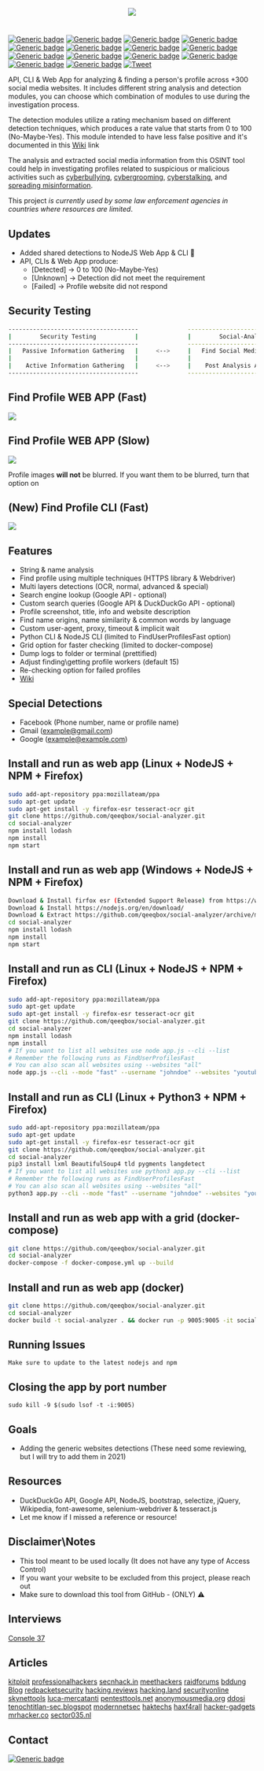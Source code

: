 <p align="center"> <img src="https://raw.githubusercontent.com/qeeqbox/social-analyzer/main/readme/socialanalyzerlogo_.png"></p>

#
[![Generic badge](https://img.shields.io/badge/dynamic/json.svg?url=https://raw.githubusercontent.com/qeeqbox/social-analyzer/main/info&label=version&query=$.version&colorB=blue&style=flat-square)](https://github.com/qeeqbox/social-analyzer/blob/main/info) [![Generic badge](https://img.shields.io/badge/dynamic/json.svg?url=https://raw.githubusercontent.com/qeeqbox/social-analyzer/main/info&label=verified%20sites&query=$.websites&colorB=blue&style=flat-square)](https://github.com/qeeqbox/social-analyzer/blob/main/info) [![Generic badge](https://img.shields.io/badge/dynamic/json.svg?url=https://raw.githubusercontent.com/qeeqbox/social-analyzer/main/info&label=verified%20detections&query=$.detections&colorB=blue&style=flat-square)](https://github.com/qeeqbox/social-analyzer/blob/main/info) [![Generic badge](https://img.shields.io/badge/dynamic/json.svg?url=https://raw.githubusercontent.com/qeeqbox/social-analyzer/main/info&label=special%20detections&query=$.special&colorB=blue&style=flat-square)](https://github.com/qeeqbox/social-analyzer/blob/main/info) [![Generic badge](https://img.shields.io/badge/dynamic/json.svg?url=https://raw.githubusercontent.com/qeeqbox/social-analyzer/main/info&label=full%20scan%20time&query=$.full_scan&colorB=blue&style=flat-square)](https://github.com/qeeqbox/social-analyzer/blob/main/info) [![Generic badge](https://img.shields.io/badge/dynamic/json.svg?url=https://raw.githubusercontent.com/qeeqbox/social-analyzer/main/info&label=max%20retries&query=$.max_retries&colorB=blue&style=flat-square)](https://github.com/qeeqbox/social-analyzer/blob/main/info) [![Generic badge](https://img.shields.io/badge/dynamic/json.svg?url=https://raw.githubusercontent.com/qeeqbox/social-analyzer/main/info&label=awaiting%20verification&query=$.awaiting_verification&colorB=orange&style=flat-square)](https://github.com/qeeqbox/social-analyzer/blob/main/info) [![Generic badge](https://img.shields.io/badge/dynamic/json.svg?url=https://raw.githubusercontent.com/qeeqbox/social-analyzer/main/info&label=build&query=$.build&colorB=green&style=flat-square)](https://github.com/qeeqbox/social-analyzer/blob/main/info) [![Generic badge](https://img.shields.io/badge/dynamic/json.svg?url=https://raw.githubusercontent.com/qeeqbox/social-analyzer/main/info&label=test&query=$.test&colorB=green&style=flat-square)](https://github.com/qeeqbox/social-analyzer/blob/main/info) [![Generic badge](https://img.shields.io/badge/dynamic/json.svg?url=https://raw.githubusercontent.com/qeeqbox/social-analyzer/main/info&label=grid&query=$.grid_test&colorB=green&style=flat-square)](https://github.com/qeeqbox/social-analyzer/blob/main/info) [![Generic badge](https://img.shields.io/badge/dynamic/json.svg?url=https://raw.githubusercontent.com/qeeqbox/social-analyzer/main/info&label=windows&query=$.windows&colorB=green&style=flat-square)](https://github.com/qeeqbox/social-analyzer/blob/main/info) [![Generic badge](https://img.shields.io/badge/dynamic/json.svg?url=https://raw.githubusercontent.com/qeeqbox/social-analyzer/main/info&label=linux&query=$.linux&colorB=green&style=flat-square)](https://github.com/qeeqbox/social-analyzer/blob/main/info) [![Generic badge](https://img.shields.io/badge/dynamic/json.svg?url=https://raw.githubusercontent.com/qeeqbox/social-analyzer/main/info&label=docker&query=$.docker&colorB=green&style=flat-square)](https://github.com/qeeqbox/social-analyzer/blob/main/info) [![Generic badge](https://img.shields.io/static/v1?label=%F0%9F%91%8D&message=!&color=yellow&style=flat-square)](https://github.com/qeeqbox/social-analyzer/stargazers) [![Tweet](https://img.shields.io/twitter/url/http/shields.io.svg?style=social)](https://twitter.com/intent/tweet?text=API,%20CLI,%20and%20Web%20App%20for%20analyzing%20and%20finding%20a%20person%20profile%20across%20300%20social%20media%20websites&url=https://github.com/qeeqbox/social-analyzer&via=qeeqbox&hashtags=osint,pentest,javascript,nodejs,python)

API, CLI & Web App for analyzing & finding a person's profile across +300 social media websites. It includes different string analysis and detection modules, you can choose which combination of modules to use during the investigation process.

The detection modules utilize a rating mechanism based on different detection techniques, which produces a rate value that starts from 0 to 100 (No-Maybe-Yes). This module intended to have less false positive and it's documented in this [Wiki](https://github.com/qeeqbox/social-analyzer/wiki) link

The analysis and extracted social media information from this OSINT tool could help in investigating profiles related to suspicious or malicious activities such as [cyberbullying](https://en.wikipedia.org/wiki/Wikipedia:Cyberbullying), [cybergrooming](https://de.wikipedia.org/wiki/Cyber-Grooming), [cyberstalking](https://en.wikipedia.org/wiki/Cyberstalking), and [spreading misinformation](https://en.wikipedia.org/wiki/Misinformation).

This project *is currently used by some law enforcement agencies in countries where resources are limited*.

## Updates
* Added shared detections to NodeJS Web App & CLI 👏
* API, CLIs & Web App produce:
    * [Detected] -> 0 to 100 (No-Maybe-Yes)
    * [Unknown]  -> Detection did not meet the requirement
    * [Failed]   -> Profile website did not respond

## Security Testing

```bash
-------------------------------------              ---------------------------------
|        Security Testing           |              |        Social-Analyzer        |
-------------------------------------              ---------------------------------
|   Passive Information Gathering   |     <-->     |   Find Social Media Profiles  |
|                                   |              |                               |
|    Active Information Gathering   |     <-->     |    Post Analysis Activities   |
-------------------------------------              ---------------------------------
```

## Find Profile WEB APP (Fast)
<img src="https://raw.githubusercontent.com/qeeqbox/social-analyzer/main/readme/intro_fast.gif" style="max-width:768px"/>

## Find Profile WEB APP (Slow)
<img src="https://raw.githubusercontent.com/qeeqbox/social-analyzer/main/readme/intro_slow.gif" style="max-width:768px"/>

Profile images **will not** be blurred. If you want them to be blurred, turn that option on

## (New) Find Profile CLI (Fast)
<img src="https://raw.githubusercontent.com/qeeqbox/social-analyzer/main/readme/cli.gif" style="max-width:768px"/>

## Features
- String & name analysis
- Find profile using multiple techniques (HTTPS library & Webdriver)
- Multi layers detections (OCR, normal, advanced & special)
- Search engine lookup (Google API - optional)
- Custom search queries (Google API & DuckDuckGo API - optional)
- Profile screenshot, title, info and website description
- Find name origins, name similarity & common words by language
- Custom user-agent, proxy, timeout & implicit wait
- Python CLI & NodeJS CLI (limited to FindUserProfilesFast option)
- Grid option for faster checking (limited to docker-compose)
- Dump logs to folder or terminal (prettified)
- Adjust finding\getting profile workers (default 15)
- Re-checking option for failed profiles
- [Wiki](https://github.com/qeeqbox/social-analyzer/wiki)

## Special Detections
- Facebook (Phone number, name or profile name)
- Gmail (example@gmail.com)
- Google (example@example.com)

## Install and run as web app (Linux + NodeJS + NPM + Firefox)
```bash
sudo add-apt-repository ppa:mozillateam/ppa
sudo apt-get update
sudo apt-get install -y firefox-esr tesseract-ocr git
git clone https://github.com/qeeqbox/social-analyzer.git
cd social-analyzer
npm install lodash
npm install
npm start
```

## Install and run as web app (Windows + NodeJS + NPM + Firefox)
```bash
Download & Install firfox esr (Extended Support Release) from https://www.mozilla.org/en-US/firefox/enterprise/#download
Download & Install https://nodejs.org/en/download/
Download & Extract https://github.com/qeeqbox/social-analyzer/archive/main.zip
cd social-analyzer
npm install lodash
npm install
npm start
```

## Install and run as CLI (Linux + NodeJS + NPM + Firefox)
```bash
sudo add-apt-repository ppa:mozillateam/ppa
sudo apt-get update
sudo apt-get install -y firefox-esr tesseract-ocr git
git clone https://github.com/qeeqbox/social-analyzer.git
cd social-analyzer
npm install lodash
npm install
# If you want to list all websites use node app.js --cli --list
# Remember the following runs as FindUserProfilesFast
# You can also scan all websites using --websites "all"
node app.js --cli --mode "fast" --username "johndoe" --websites "youtube pinterest tumblr" --output "pretty"
```

## Install and run as CLI (Linux + Python3 + NPM + Firefox)
```bash
sudo add-apt-repository ppa:mozillateam/ppa
sudo apt-get update
sudo apt-get install -y firefox-esr tesseract-ocr git
git clone https://github.com/qeeqbox/social-analyzer.git
cd social-analyzer
pip3 install lxml BeautifulSoup4 tld pygments langdetect
# If you want to list all websites use python3 app.py --cli --list
# Remember the following runs as FindUserProfilesFast
# You can also scan all websites using --websites "all"
python3 app.py --cli --mode "fast" --username "johndoe" --websites "youtube pinterest tumblr" --output "pretty"
```

## Install and run as web app with a grid (docker-compose)
```bash
git clone https://github.com/qeeqbox/social-analyzer.git
cd social-analyzer
docker-compose -f docker-compose.yml up --build
```

## Install and run as web app (docker)
```bash
git clone https://github.com/qeeqbox/social-analyzer.git
cd social-analyzer
docker build -t social-analyzer . && docker run -p 9005:9005 -it social-analyzer
```

## Running Issues
```
Make sure to update to the latest nodejs and npm
```

## Closing the app by port number
```
sudo kill -9 $(sudo lsof -t -i:9005)
```

## Goals
- Adding the generic websites detections (These need some reviewing, but I will try to add them in 2021)

## Resources
- DuckDuckGo API, Google API, NodeJS, bootstrap, selectize, jQuery, Wikipedia, font-awesome, selenium-webdriver & tesseract.js
- Let me know if I missed a reference or resource!

## Disclaimer\Notes
- This tool meant to be used locally (It does not have any type of Access Control)
- If you want your website to be excluded from this project, please reach out
- Make sure to download this tool from GitHub - (ONLY) ⚠️ 

## Interviews
[Console 37](https://console.substack.com/p/console-37)

## Articles
[kitploit](https://www.kitploit.com/2020/12/social-analyzer-api-and-web-app-for.html) [professionalhackers](https://professionalhackers.in/social-analyzer-api-and-web-app-for-analyzing-and-finding-a-person-profile-across-300-social-media-websites-detections-are-updated-regularly/) [secnhack.in](https://secnhack.in/social-analyzer-analyzing-finding-a-person-profiles/) [meethackers](https://www.meethackers.com/social-media-websites-social-analyzer/) [raidforums](https://raidforums.com/Thread-social-analyzer-An-API-for-analyzing-finding-a-person-profile-across-300-social) [bddung Blog](https://bddung.tistory.com/288) [redpacketsecurity](https://www.redpacketsecurity.com/social-analyzer-api-and-web-app-for-analyzing-and-finding-a-person-profile-across-300-social-media-websites-detections-are-updated-regularly/) [hacking.reviews](https://www.hacking.reviews/2020/12/social-analyzer-api-and-web-app-for.html) [hacking.land](https://www.hacking.land/2020/12/social-analyzer-api-and-web-app-for.html) [securityonline](https://securityonline.info/social-analyzer-api-for-analyzing-finding-a-person-profile-across-300-social-media-websites/) [skynettools](https://skynettools.com/social-analyzer-cross-reference-accounts-over-300-social-media-websites/) [luca-mercatanti](https://luca-mercatanti.com/2021/01/03/social-analyzer-scoprire-tutto-su-una-persona-partendo-dal-nome/) [pentesttools.net](https://pentesttools.net/social-analyzer-finding-a-person-profile-across-300-social-media-sites/) [anonymousmedia.org](https://anonymousmedia.org/2020/12/26/analyzer-api-and-web-app-for-analyzing-and-finding-a-person-profile-across-300-social-media-websites-detections-are-updated-regularly/) [ddosi](https://www.ddosi.com/social-analyzer/) [tenochtitlan-sec.blogspot](https://tenochtitlan-sec.blogspot.com/2020/12/social-analyzer-api-and-web-app-for.html) [modernnetsec](https://modernnetsec.io/social-analyzer-api-and-web-app-for-analyzing-and-finding-a-person-profile-across-300-social-media-websites-detections-are-updated-regularly/) [haktechs](https://www.haktechs.com/hacking-pentesting-tools/social-analyzer-api-and-web-app-for-analyzing-and-finding-a-person-profile-across-300-social-media-websites-detections-are-updated-regularly/) [haxf4rall](https://haxf4rall.com/2020/12/27/social-analyzer-api-and-web-app-for-analyzing-and-finding-a-person-profile-across-300-social-media-websites-detections-are-updated-regularly/) [hacker-gadgets](https://hacker-gadgets.com/blog/2020/12/27/social-analyzer-api-and-web-app-for-analyzing-and-finding-a-person-profile-across-300-social-media-websites-detections-are-updated-regularly/) [mrhacker.co](https://mrhacker.co/pentest/information-gathering-pentest/social-analyzer-finding-a-person-profile-across-300-social-media-sites) [sector035.nl](https://sector035.nl/articles/2021-03)

## Contact
[![Generic badge](https://img.shields.io/badge/slack-@qeeqbox-yellow.svg?logo=slack&style=flat-square)](https://qeeqbox.slack.com/messages/social-analyzer)
